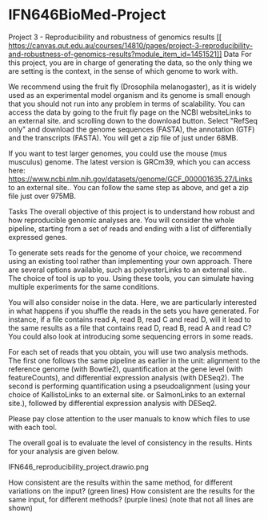 # IFN646BioMed-Project
Project 3 - Reproducibility and robustness of genomics results
[[ https://canvas.qut.edu.au/courses/14810/pages/project-3-reproducibility-and-robustness-of-genomics-results?module_item_id=1451521]]
Data
For this project, you are in charge of generating the data, so the only thing we are setting is the context, in the sense of which genome to work with.

We recommend using the fruit fly (Drosophila melanogaster), as it is widely used as an experimental model organism and its genome is small enough that you should not run into any problem in terms of scalability. You can access the data by going to the fruit fly page on the NCBI websiteLinks to an external site. and scrolling down to the download button. Select "RefSeq only" and download the genome sequences (FASTA), the annotation (GTF) and the transcripts (FASTA). You will get a zip file of just under 68MB.

If you want to test larger genomes, you could use the mouse (mus musculus) genome. The latest version is GRCm39, which you can access here: https://www.ncbi.nlm.nih.gov/datasets/genome/GCF_000001635.27/Links to an external site.. You can follow the same step as above, and get a zip file just over 975MB.

Tasks
The overall objective of this project is to understand how robust and how reproducible genomic analyses are. You will consider the whole pipeline, starting from a set of reads and ending with a list of differentially expressed genes.

To generate sets reads for the genome of your choice, we recommend using an existing tool rather than implementing your own approach. There are several options available, such as polyesterLinks to an external site.. The choice of tool is up to you. Using these tools, you can simulate having multiple experiments for the same conditions. 

You will also consider noise in the data. Here, we are particularly interested in what happens if you shuffle the reads in the sets you have generated. For instance, if a file contains read A, read B, read C and read D, will it lead to the same results as a file that contains read D, read B, read A and read C? You could also look at introducing some sequencing errors in some reads.

For each set of reads that you obtain, you will use two analysis methods. The first one follows the same pipeline as earlier in the unit: alignment to the reference genome (with Bowtie2), quantification at the gene level (with featureCounts), and differential expression analysis (with DESeq2). The second is performing quantification using a pseudoalignment (using your choice of KallistoLinks to an external site. or SalmonLinks to an external site.), followed by differential expression analysis with DESeq2.

Please pay close attention to the user manuals to know which files to use with each tool.

The overall goal is to evaluate the level of consistency in the results. Hints for your analysis are given below.

IFN646_reproducibility_project.drawio.png

How consistent are the results within the same method, for different variations on the input? (green lines)
How consistent are the results for the same input, for different methods? (purple lines)
(note that not all lines are shown)

